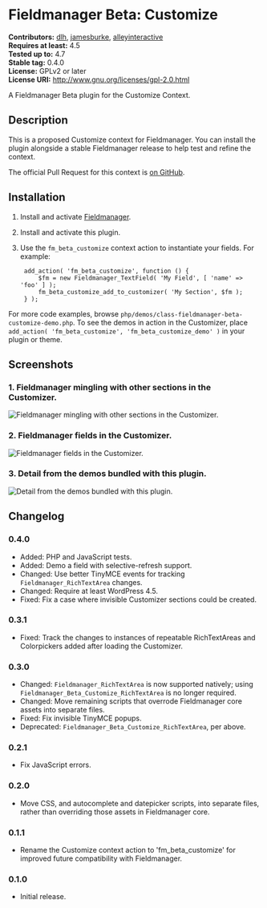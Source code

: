 # Fieldmanager Beta: Customize #
**Contributors:** [dlh](https://profiles.wordpress.org/dlh), [jamesburke](https://profiles.wordpress.org/jamesburke), [alleyinteractive](https://profiles.wordpress.org/alleyinteractive)  
**Requires at least:** 4.5  
**Tested up to:** 4.7  
**Stable tag:** 0.4.0  
**License:** GPLv2 or later  
**License URI:** http://www.gnu.org/licenses/gpl-2.0.html  

A Fieldmanager Beta plugin for the Customize Context.

## Description ##

This is a proposed Customize context for Fieldmanager. You can install the plugin alongside a stable Fieldmanager release to help test and refine the context.

The official Pull Request for this context is [on GitHub](https://github.com/alleyinteractive/wordpress-fieldmanager/pull/399).

## Installation ##

1. Install and activate [Fieldmanager](https://github.com/alleyinteractive/wordpress-fieldmanager).
2. Install and activate this plugin.
3. Use the `fm_beta_customize` context action to instantiate your fields. For example:

		add_action( 'fm_beta_customize', function () {
			$fm = new Fieldmanager_TextField( 'My Field', [ 'name' => 'foo' ] );
			fm_beta_customize_add_to_customizer( 'My Section', $fm );
		} );

For more code examples, browse `php/demos/class-fieldmanager-beta-customize-demo.php`. To see the demos in action in the Customizer, place `add_action( 'fm_beta_customize', 'fm_beta_customize_demo' )` in your plugin or theme.

## Screenshots ##

### 1. Fieldmanager mingling with other sections in the Customizer. ###
![Fieldmanager mingling with other sections in the Customizer.](./assets/screenshot-1.png)

### 2. Fieldmanager fields in the Customizer. ###
![Fieldmanager fields in the Customizer.](./assets/screenshot-2.png)

### 3. Detail from the demos bundled with this plugin. ###
![Detail from the demos bundled with this plugin.](./assets/screenshot-3.png)


## Changelog ##

### 0.4.0 ###
* Added: PHP and JavaScript tests.
* Added: Demo a field with selective-refresh support.
* Changed: Use better TinyMCE events for tracking `Fieldmanager_RichTextArea` changes.
* Changed: Require at least WordPress 4.5.
* Fixed: Fix a case where invisible Customizer sections could be created.

### 0.3.1 ###
* Fixed: Track the changes to instances of repeatable RichTextAreas and Colorpickers added after loading the Customizer.

### 0.3.0 ###
* Changed: `Fieldmanager_RichTextArea` is now supported natively; using `Fieldmanager_Beta_Customize_RichTextArea` is no longer required.
* Changed: Move remaining scripts that overrode Fieldmanager core assets into separate files.
* Fixed: Fix invisible TinyMCE popups.
* Deprecated: `Fieldmanager_Beta_Customize_RichTextArea`, per above.

### 0.2.1 ###
* Fix JavaScript errors.

### 0.2.0 ###
* Move CSS, and autocomplete and datepicker scripts, into separate files, rather than overriding those assets in Fieldmanager core.

### 0.1.1 ###
* Rename the Customize context action to 'fm_beta_customize' for improved future compatibility with Fieldmanager.

### 0.1.0 ###
* Initial release.
